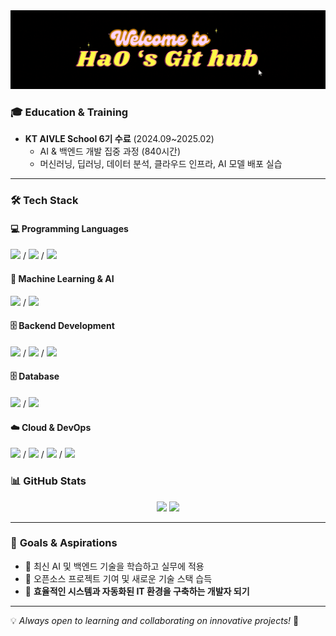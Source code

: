 <div align="center">
  <img src="https://github.com/Ohayoung1/Ohayoung1/blob/38c0a6047f8b612eefb50cb9c1fa0bc6659c547c/Welcome%20(1).gif" />
</div>


### 🎓 **Education & Training**
- **KT AIVLE School 6기 수료** (2024.09~2025.02)  
  - AI & 백엔드 개발 집중 과정 (840시간)  
  - 머신러닝, 딥러닝, 데이터 분석, 클라우드 인프라, AI 모델 배포 실습  

---

### 🛠 **Tech Stack**
#### 💻 **Programming Languages**
<div>
  <img src="https://img.shields.io/badge/Python-3776AB?style=flat&logo=python&logoColor=white" /> /
  <img src="https://img.shields.io/badge/Java-ED8B00?style=flat&logo=java&logoColor=white" /> /
  <img src="https://img.shields.io/badge/JavaScript-F7DF1E?style=flat&logo=javascript&logoColor=black" />
</div>

#### 🤖 **Machine Learning & AI**
<div>
  <img src="https://img.shields.io/badge/TensorFlow-FF6F00?style=flat&logo=tensorflow&logoColor=white" /> /
  <img src="https://img.shields.io/badge/PyTorch-EE4C2C?style=flat&logo=pytorch&logoColor=white" />
</div>

#### 🗄 **Backend Development**
<div>
  <img src="https://img.shields.io/badge/PHP-777BB4?style=flat&logo=php&logoColor=white" /> /
  <img src="https://img.shields.io/badge/Node.js-43853D?style=flat&logo=node.js&logoColor=white" /> /
  <img src="https://img.shields.io/badge/Django-092E20?style=flat&logo=django&logoColor=white" />
</div>

#### 🗄 **Database**
<div>
  <img src="https://img.shields.io/badge/MySQL-005C84?style=flat&logo=mysql&logoColor=white" /> /
  <img src="https://img.shields.io/badge/MongoDB-4EA94B?style=flat&logo=mongodb&logoColor=white" />
</div>

#### ☁️ **Cloud & DevOps**
<div>
  <img src="https://img.shields.io/badge/AWS-232F3E?style=flat&logo=amazon-aws&logoColor=white" /> /
  <img src="https://img.shields.io/badge/Docker-2496ED?style=flat&logo=docker&logoColor=white" /> /
  <img src="https://img.shields.io/badge/Git-F05032?style=flat&logo=git&logoColor=white" /> /
  <img src="https://www.vectorlogo.zone/logos/getpostman/getpostman-icon.svg" />
</div>

### 📊 **GitHub Stats**
<p align="center">
  <img src="https://github-readme-stats.vercel.app/api?username=yourgithub&show_icons=true&theme=tokyonight" height="150">
  <img src="https://github-readme-stats.vercel.app/api/top-langs/?username=yourgithub&layout=compact&theme=tokyonight" height="150">
</p>

---

### 🎯 **Goals & Aspirations**
- 🔹 최신 AI 및 백엔드 기술을 학습하고 실무에 적용  
- 🔹 오픈소스 프로젝트 기여 및 새로운 기술 스택 습득  
- 🔹 **효율적인 시스템과 자동화된 IT 환경을 구축하는 개발자 되기**  

---

💡 *Always open to learning and collaborating on innovative projects!* 🚀
